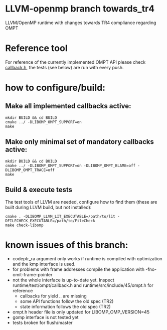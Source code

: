 # LLVM-openmp branch towards_tr4

LLVM/OpenMP runtime with changes towards TR4 compliance regarding OMPT

# Reference tool
For reference of the currently implemented OMPT API please check [callback.h](runtime/test/ompt/callback.h),
the tests (see below) are run with every push.

# how to configure/build:
## Make all implemented callbacks active:
    mkdir BUILD && cd BUILD
    cmake ../ -DLIBOMP_OMPT_SUPPORT=on
    make

## Make only minimal set of mandatory callbacks active:
    mkdir BUILD && cd BUILD
    cmake ../ -DLIBOMP_OMPT_SUPPORT=on -DLIBOMP_OMPT_BLAME=off -DLIBOMP_OMPT_TRACE=off
    make

## Build & execute tests
The test tools of LLVM are needed, configure how to find them (these are built during LLVM build, but not installed):

    cmake . -DLIBOMP_LLVM_LIT_EXECUTABLE=/path/to/lit -DFILECHECK_EXECUTABLE=/path/to/FileCheck
    make check-libomp

# known issues of this branch:
* codeptr_ra argument only works if runtime is compiled with optimization and the kmp interface is used.
* for problems with frame addresses compile the application with -fno-omit-frame-pointer
* not the whole interface is up-to-date yet. Inspect runtime/test/ompt/callback.h and runtime/src/include/45/ompt.h for reference
  * callbacks for yield .. are missing
  * some API functions follow the old spec (TR2)
  * state information follows the old spec (TR2)
* ompt.h header file is only updated for LIBOMP_OMP_VERSION=45
* gomp interface is not tested yet
* tests broken for flush/master
